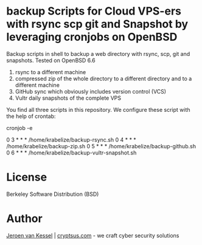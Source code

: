 # backup Scripts for Cloud VPS-ers with rsync scp git and Snapshot by leveraging cronjobs on OpenBSD
Backup scripts in shell to backup a web directory with rsync, scp, git and snapshots. Tested on OpenBSD 6.6

1) rsync to a different machine
2) compressed zip of the whole directory to a different directory and to a different machine
3) GitHub sync which obviously includes version control (VCS)
4) Vultr daily snapshots of the complete VPS 

You find all three scripts in this repository. We configure these script with the help of crontab:

<bash>
cronjob -e

0 3 * * * /home/krabelize/backup-rsync.sh
0 4 * * * /home/krabelize/backup-zip.sh
0 5 * * * /home/krabelize/backup-github.sh
0 6 * * * /home/krabelize/backup-vultr-snapshot.sh
</bash>
  
# License
Berkeley Software Distribution (BSD)

# Author
[Jeroen van Kessel](https://twitter.com/jeroenvkessel) | [cryptsus.com](https://cryptsus.com) - we craft cyber security solutions

